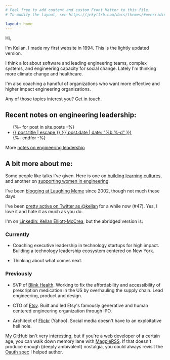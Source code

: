 ```yaml
---
# Feel free to add content and custom Front Matter to this file.
# To modify the layout, see https://jekyllrb.com/docs/themes/#overriding-theme-defaults

layout: home
---
```

Hi,

I'm Kellan. I made my first website in 1994.  This is the lightly updated version.

I think a lot about software and leading engineering teams, complex systems, and engineering capacity for social change.  Lately I'm thinking more climate change and healthcare.  

I'm also coaching a handful of organizations who want more effective and higher impact engineering organizations.

Any of those topics interest you? [Get in touch](/about).

<h2>Recent notes on engineering leadership:</h2>

<ul class="post-link">
	 {%- for post in site.posts -%}
	<li>
		<a class="post-link" href="{{ post.url | relative_url }}">{{ post.title | escape }} <span class="post-meta">({{ post.date | date: "%b %-d" }})</span></a></li>
	{%- endfor -%}
</ul>

More [notes on engineering leadership](/notes)

<h2>A bit more about me:</h2>

Some people like talks I've given. Here is one on [building learning cultures](https://www.youtube.com/watch?v=a772VLZ4ot8), and another on [supporting women in engineering](https://www.youtube.com/watch?v=w4LExVkv4Pw).

I've been [blogging at Laughing Meme](http://laughingmeme.org/) since 2002, though not much these days.

I've been [pretty active on Twitter as @kellan](https://twitter.com/kellan) for a while now (#47).  Yes, I love it and hate it as much as you do. 

I'm on [LinkedIn: Kellan Elliott-McCrea](https://www.linkedin.com/in/kellanem/), but the abridged version is:

<h3> Currently </h3>

* Coaching executive leadership in technology startups for high impact. Building a technology leadership ecosystem centered on New York.

* Thinking about what comes next.

<h3> Previously </h3>

* SVP of [Blink Health](https://blinkhealth.com). Working to fix the affordability and accessibility of prescription medication in the US by overhauling the supply chain. Lead engineering, product and design.

* CTO of [Etsy](https://etsy.com). Built and led Etsy's famously generative and human centered engineering organization through IPO.

* Architect of [Flickr](https://flickr.com) (Yahoo). Social media doesn't have to an exploitative hell hole. 


[My GitHub](https://github.com/kellan/) isn't very interesting, but if you're a web developer of a certain age, you can walk down memory lane with [MagpieRSS](https://github.com/kellan/magpierss). If that doesn't produce enough (deeply ambivalent) nostalgia, you could always revisit the [Oauth spec](https://tools.ietf.org/html/rfc5849) I helped author.


